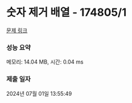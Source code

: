 # 숫자 제거 배열 - 174805/1 

[문제 링크](https://level.goorm.io/exam/174805/%EC%88%AB%EC%9E%90-%EC%A0%9C%EA%B1%B0-%EB%B0%B0%EC%97%B4/quiz/1) 

### 성능 요약

메모리: 14.04 MB, 시간: 0.04 ms

### 제출 일자

2024년 07월 01일 13:55:49

